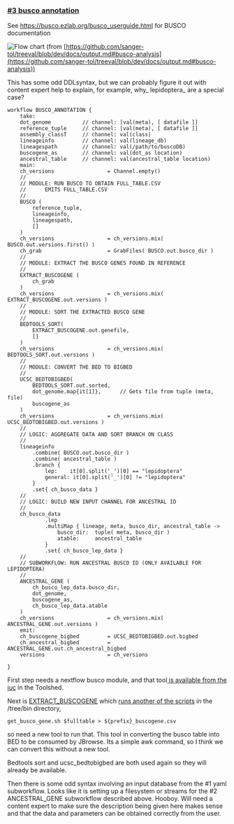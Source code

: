 
### [#3 busco annotation](https://github.com/sanger-tol/treeval/blob/dev/subworkflows/local/busco_annotation.nf)

See https://busco.ezlab.org/busco_userguide.html for BUSCO documentation

![Flow chart](https://raw.githubusercontent.com/sanger-tol/treeval/dev/docs/images/v1-1-0/treeval_1_1_0_busco_analysis.png)
(from [https://github.com/sanger-tol/treeval/blob/dev/docs/output.md#busco-analysis](https://github.com/sanger-tol/treeval/blob/dev/docs/output.md#busco-analysis))

This has some odd DDLsyntax, but we can probably figure it out with content expert help to explain, for example, why_ lepidoptera_ are a special case?

```
workflow BUSCO_ANNOTATION {
    take:
    dot_genome          // channel: [val(meta), [ datafile ]]
    reference_tuple     // channel: [val(meta), [ datafile ]]
    assembly_classT     // channel: val(class)
    lineageinfo         // channel: val(lineage_db)
    lineagespath        // channel: val(/path/to/buscoDB)
    buscogene_as        // channel: val(dot_as location)
    ancestral_table     // channel: val(ancestral_table location)
    main:
    ch_versions                 = Channel.empty()
    //
    // MODULE: RUN BUSCO TO OBTAIN FULL_TABLE.CSV
    //      EMITS FULL_TABLE.CSV
    //
    BUSCO (
        reference_tuple,
        lineageinfo,
        lineagespath,
        []
    )
    ch_versions                 = ch_versions.mix( BUSCO.out.versions.first() )
    ch_grab                     = GrabFiles( BUSCO.out.busco_dir )
    //
    // MODULE: EXTRACT THE BUSCO GENES FOUND IN REFERENCE
    //
    EXTRACT_BUSCOGENE (
        ch_grab
    )
    ch_versions                 = ch_versions.mix( EXTRACT_BUSCOGENE.out.versions )
    //
    // MODULE: SORT THE EXTRACTED BUSCO GENE
    //
    BEDTOOLS_SORT(
        EXTRACT_BUSCOGENE.out.genefile,
        []
    )
    ch_versions                 = ch_versions.mix( BEDTOOLS_SORT.out.versions )
    //
    // MODULE: CONVERT THE BED TO BIGBED
    //
    UCSC_BEDTOBIGBED(
        BEDTOOLS_SORT.out.sorted,
        dot_genome.map{it[1]},      // Gets file from tuple (meta, file)
        buscogene_as
    )
    ch_versions                 = ch_versions.mix( UCSC_BEDTOBIGBED.out.versions )
    //
    // LOGIC: AGGREGATE DATA AND SORT BRANCH ON CLASS
    //
    lineageinfo
        .combine( BUSCO.out.busco_dir )
        .combine( ancestral_table )
        .branch {
            lep:    it[0].split('_')[0] == "lepidoptera"
            general: it[0].split('_')[0] != "lepidoptera"
        }
        .set{ ch_busco_data }
    //
    // LOGIC: BUILD NEW INPUT CHANNEL FOR ANCESTRAL ID
    //
    ch_busco_data
            .lep
            .multiMap { lineage, meta, busco_dir, ancestral_table ->
                busco_dir:  tuple( meta, busco_dir )
                atable:     ancestral_table
            }
            .set{ ch_busco_lep_data }
    //
    // SUBWORKFLOW: RUN ANCESTRAL BUSCO ID (ONLY AVAILABLE FOR LEPIDOPTERA)
    //
    ANCESTRAL_GENE (
        ch_busco_lep_data.busco_dir,
        dot_genome,
        buscogene_as,
        ch_busco_lep_data.atable
    )
    ch_versions                 = ch_versions.mix( ANCESTRAL_GENE.out.versions )
    emit:
    ch_buscogene_bigbed         = UCSC_BEDTOBIGBED.out.bigbed
    ch_ancestral_bigbed         = ANCESTRAL_GENE.out.ch_ancestral_bigbed
    versions                    = ch_versions

}
```


First step needs a nextflow busco module, and that tool[ is available from the iuc](https://toolshed.g2.bx.psu.edu/view/iuc/busco/2a5b8b9936bf) in the Toolshed.

Next is [EXTRACT_BUSCOGENE](https://github.com/sanger-tol/treeval/blob/dev/modules/local/extract_buscogene.nf)
which [runs another of the scripts](https://github.com/sanger-tol/treeval/blob/460268b5872102e1e0796eeeb532b0ae72af4530/bin/get_busco_gene.sh#L4) in the /tree/bin directory,


```
get_busco_gene.sh $fulltable > ${prefix}_buscogene.csv
```

so need a new tool to run that. This tool in converting the busco table into BED to be consumed by JBrowse. Its a simple awk command, so I think we can convert this without a new tool.

Bedtools sort and ucsc_bedtobigbed are both used again so they will already be available.

Then there is some odd syntax involving an input database from the #1 yaml subworkflow. Looks like it is setting up a filesystem or streams for the
#2 ANCESTRAL_GENE subworkflow described above.
Hooboy.
Will need a content expert to make sure the description being given here makes sense and that the data and parameters can be obtained correctly from the user.
